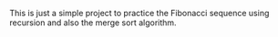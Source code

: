 This is just a simple project to practice the Fibonacci sequence using recursion and also the merge sort algorithm.
